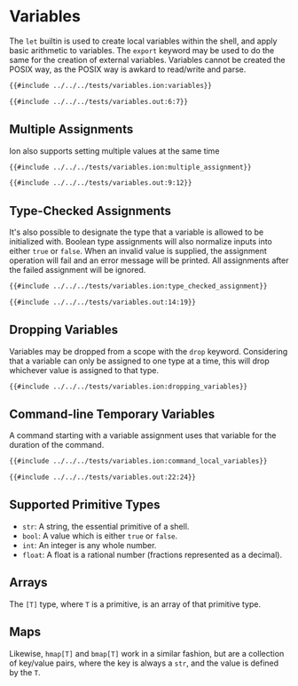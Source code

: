 # Variables
The `let` builtin is used to create local variables within the shell, and apply basic arithmetic
to variables. The `export` keyword may be used to do the same for the creation of external
variables. Variables cannot be created the POSIX way, as the POSIX way is awkard to read/write
and parse.
```sh
{{#include ../../../tests/variables.ion:variables}}
```
```txt
{{#include ../../../tests/variables.out:6:7}}
```

## Multiple Assignments
Ion also supports setting multiple values at the same time
```sh
{{#include ../../../tests/variables.ion:multiple_assignment}}
```
```txt
{{#include ../../../tests/variables.out:9:12}}
```

## Type-Checked Assignments
It's also possible to designate the type that a variable is allowed to be initialized with.
Boolean type assignments will also normalize inputs into either `true` or `false`. When an
invalid value is supplied, the assignment operation will fail and an error message will be
printed. All assignments after the failed assignment will be ignored.
```sh
{{#include ../../../tests/variables.ion:type_checked_assignment}}
```
```txt
{{#include ../../../tests/variables.out:14:19}}
```

## Dropping Variables

Variables may be dropped from a scope with the `drop` keyword. Considering that a variable
can only be assigned to one type at a time, this will drop whichever value is assigned to
that type.
```sh
{{#include ../../../tests/variables.ion:dropping_variables}}
```

## Command-line Temporary Variables

A command starting with a variable assignment uses that variable for the
duration of the command.

```sh
{{#include ../../../tests/variables.ion:command_local_variables}}
```
```txt
{{#include ../../../tests/variables.out:22:24}}
```

## Supported Primitive Types

- `str`: A string, the essential primitive of a shell.
- `bool`: A value which is either `true` or `false`.
- `int`: An integer is any whole number.
- `float`: A float is a rational number (fractions represented as a decimal).

## Arrays

The `[T]` type, where `T` is a primitive, is an array of that primitive type.

## Maps

Likewise, `hmap[T]` and `bmap[T]` work in a similar fashion, but are a collection
of key/value pairs, where the key is always a `str`, and the value is defined by the
`T`.
